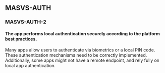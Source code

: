 ##  MASVS-AUTH

### MASVS-AUTH-2

#### The app performs local authentication securely according to the platform best practices.

Many apps allow users to authenticate via biometrics or a local PIN code. These authentication mechanisms need to be correctly implemented. Additionally, some apps might not have a remote endpoint, and rely fully on local app authentication.